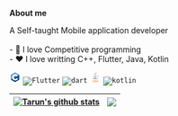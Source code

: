 **About me**
<p> A Self-taught Mobile application developer
  <br /> <br />
  - 📖 I love Competitive programming
  <br />
  - ❤️ I love writting C++, Flutter, Java, Kotlin
 <br/>
  
  <code><img height="20" alt="c++" src="https://raw.githubusercontent.com/github/explore/f3e22f0dca2be955676bc70d6214b95b13354ee8/topics/c/c.png"></code>
<code><img height="20" alt="Flutter" src="https://avatars.githubusercontent.com/u/14101776?s=200&v=4"></code>
<code><img height="20" alt="dart" src="https://avatars.githubusercontent.com/u/1609975?s=200&v=4"></code>
<code><img height="20" alt="java" src="https://raw.githubusercontent.com/github/explore/5b3600551e122a3277c2c5368af2ad5725ffa9a1/topics/java/java.png"></code>
<code><img height="20" alt="kotlin" src="https://avatars.githubusercontent.com/u/1446536?s=200&v=4"></code>    
  
| <a href="https://github.com/tarunSrawat/github-readme-stats"><img align="center" src="https://github-readme-stats.vercel.app/api?username=tarunSrawat&show_icons=true&include_all_commits=true&theme=buefy&hide_border=true" alt="Tarun's github stats" /></a> | <a href="https://github.com/tarunSrawat/github-readme-stats"><img align="center" src="https://github-readme-stats.vercel.app/api/top-langs/?username=tarunSrawat&layout=compact&theme=buefy&hide_border=true" /></a> |
| ------------- | ------------- |
